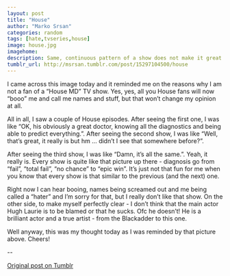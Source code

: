 ```yaml
---
layout: post
title: "House"
author: "Marko Srsan"
categories: random
tags: [hate,tvseries,house]
image: house.jpg
imagehome: 
description: Same, continuous pattern of a show does not make it great.
tumblr_url: http://msrsan.tumblr.com/post/15297104500/house
---
```

I came across this image today and it reminded me on the reasons why I am not a fan of a “House MD” TV show. Yes, yes, all you House fans will now “booo” me and call me names and stuff, but that won’t change my opinion at all. 

All in all, I saw a couple of House episodes. After seeing the first one, I was like “OK, his obviously a great doctor, knowing all the diagnostics and being able to predict everything.”. After seeing the second show, I was like “Well, that’s great, it really is but hm … didn’t I see that somewhere before?”.

After seeing the third show, I was like “Damn, it’s all the same.”. Yeah, it really is. Every show is quite like that picture up there - diagnosis go from “fail”, “total fail”, “no chance” to “epic win”. It’s just not that fun for me when you know that every show is that similar to the previous (and the next) one. 

Right now I can hear booing, names being screamed out and me being called a “hater” and I’m sorry for that, but I really don’t like that show. On the other side, to make myself perfectly clear - I don’t think that the main actor Hugh Laurie is to be blamed or that he sucks. Ofc he doesn’t! He is a brilliant actor and a true artist - from the Blackadder to this one. 

Well anyway, this was my thought today as I was reminded by that picture above. Cheers! 

--

[Original post on Tumblr](http://msrsan.tumblr.com/post/15297104500/house)
